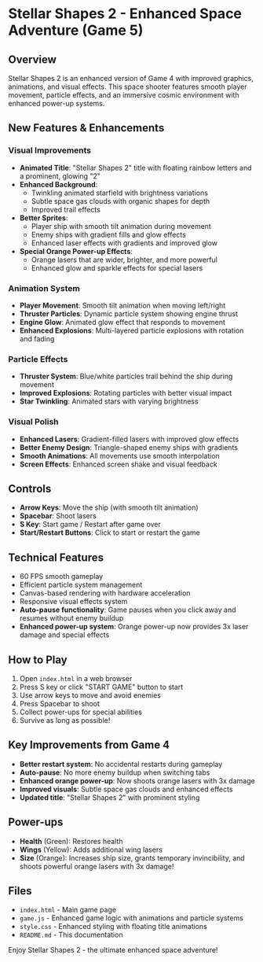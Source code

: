 # Stellar Shapes 2 - Enhanced Space Adventure (Game 5)

## Overview
Stellar Shapes 2 is an enhanced version of Game 4 with improved graphics, animations, and visual effects. This space shooter features smooth player movement, particle effects, and an immersive cosmic environment with enhanced power-up systems.

## New Features & Enhancements

### Visual Improvements
- **Animated Title**: "Stellar Shapes 2" title with floating rainbow letters and a prominent, glowing "2"
- **Enhanced Background**: 
  - Twinkling animated starfield with brightness variations
  - Subtle space gas clouds with organic shapes for depth
  - Improved trail effects
- **Better Sprites**:
  - Player ship with smooth tilt animation during movement
  - Enemy ships with gradient fills and glow effects
  - Enhanced laser effects with gradients and improved glow
- **Special Orange Power-up Effects**: 
  - Orange lasers that are wider, brighter, and more powerful
  - Enhanced glow and sparkle effects for special lasers

### Animation System
- **Player Movement**: Smooth tilt animation when moving left/right
- **Thruster Particles**: Dynamic particle system showing engine thrust
- **Engine Glow**: Animated glow effect that responds to movement
- **Enhanced Explosions**: Multi-layered particle explosions with rotation and fading

### Particle Effects
- **Thruster System**: Blue/white particles trail behind the ship during movement
- **Improved Explosions**: Rotating particles with better visual impact
- **Star Twinkling**: Animated stars with varying brightness

### Visual Polish
- **Enhanced Lasers**: Gradient-filled lasers with improved glow effects
- **Better Enemy Design**: Triangle-shaped enemy ships with gradients
- **Smooth Animations**: All movements use smooth interpolation
- **Screen Effects**: Enhanced screen shake and visual feedback

## Controls
- **Arrow Keys**: Move the ship (with smooth tilt animation)
- **Spacebar**: Shoot lasers
- **S Key**: Start game / Restart after game over
- **Start/Restart Buttons**: Click to start or restart the game

## Technical Features
- 60 FPS smooth gameplay
- Efficient particle system management
- Canvas-based rendering with hardware acceleration
- Responsive visual effects system
- **Auto-pause functionality**: Game pauses when you click away and resumes without enemy buildup
- **Enhanced power-up system**: Orange power-up now provides 3x laser damage and special effects

## How to Play
1. Open `index.html` in a web browser
2. Press S key or click "START GAME" button to start
3. Use arrow keys to move and avoid enemies
4. Press Spacebar to shoot
5. Collect power-ups for special abilities
6. Survive as long as possible!

## Key Improvements from Game 4
- **Better restart system**: No accidental restarts during gameplay
- **Auto-pause**: No more enemy buildup when switching tabs
- **Enhanced orange power-up**: Now shoots orange lasers with 3x damage
- **Improved visuals**: Subtle space gas clouds and enhanced effects
- **Updated title**: "Stellar Shapes 2" with prominent styling

## Power-ups
- **Health** (Green): Restores health
- **Wings** (Yellow): Adds additional wing lasers
- **Size** (Orange): Increases ship size, grants temporary invincibility, and shoots powerful orange lasers with 3x damage!

## Files
- `index.html` - Main game page
- `game.js` - Enhanced game logic with animations and particle systems
- `style.css` - Enhanced styling with floating title animations
- `README.md` - This documentation

Enjoy Stellar Shapes 2 - the ultimate enhanced space adventure!